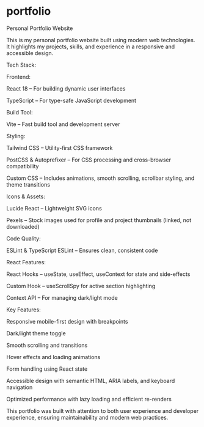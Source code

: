 # portfolio

Personal Portfolio Website

This is my personal portfolio website built using modern web technologies. It highlights my projects, skills, and experience in a responsive and accessible design.

Tech Stack:

Frontend:

React 18 – For building dynamic user interfaces

TypeScript – For type-safe JavaScript development

Build Tool:

Vite – Fast build tool and development server

Styling:

Tailwind CSS – Utility-first CSS framework

PostCSS & Autoprefixer – For CSS processing and cross-browser compatibility

Custom CSS – Includes animations, smooth scrolling, scrollbar styling, and theme transitions

Icons & Assets:

Lucide React – Lightweight SVG icons

Pexels – Stock images used for profile and project thumbnails (linked, not downloaded)

Code Quality:

ESLint & TypeScript ESLint – Ensures clean, consistent code

React Features:

React Hooks – useState, useEffect, useContext for state and side-effects

Custom Hook – useScrollSpy for active section highlighting

Context API – For managing dark/light mode

Key Features:

Responsive mobile-first design with breakpoints

Dark/light theme toggle

Smooth scrolling and transitions

Hover effects and loading animations

Form handling using React state

Accessible design with semantic HTML, ARIA labels, and keyboard navigation

Optimized performance with lazy loading and efficient re-renders

This portfolio was built with attention to both user experience and developer experience, ensuring maintainability and modern web practices.

